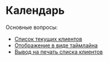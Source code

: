 # Календарь

Основные вопросы:

* [Список текущих клиентов](list-of-current-clients.md)
* [Отображение в виде таймлайна](displaying-as-a-timeline.md)
* [Вывод на печать списка клиентов](printing-the-client-list.md)
